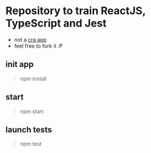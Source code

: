# Repository to train ReactJS, TypeScript and Jest

- not a [cra app](https://create-react-app.dev/)
- feel free to fork it :P

## init app

> npm install

## start

> npm start

## launch tests

> npm test
